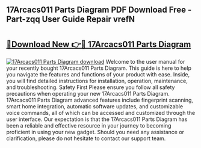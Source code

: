 ## 17Arcacs011 Parts Diagram PDF Download Free - Part-zqq User Guide Repair vrefN

# <h2><a href="http://dfhst4n.blite.top/?on=17Arcacs011+Parts+Diagram">🔗Download New 👉🔴 17Arcacs011 Parts Diagram</a></h2>

[![17Arcacs011 Parts Diagram download](https://i.imgur.com/lujVjoI.png)](http://dfhst4n.blite.top/?on=17Arcacs011+Parts+Diagram)
Welcome to the user manual for your recently bought 17Arcacs011 Parts Diagram. This guide is here to help you navigate the features and functions of your product with ease. Inside, you will find detailed instructions for installation, operation, maintenance, and troubleshooting. Safety First Please ensure you follow all safety precautions when operating your new 17Arcacs011 Parts Diagram. 17Arcacs011 Parts Diagram advanced features include fingerprint scanning, smart home integration, automatic software updates, and customizable voice commands, all of which can be accessed and customized through the user interface. Our expectation is that the 17Arcacs011 Parts Diagram has been a reliable and effective resource in your journey to becoming proficient in using your new gadget. Should you need any assistance or clarification, please do not hesitate to contact our support team.
